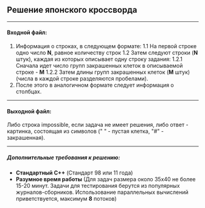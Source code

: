 ## Решение японского кроссворда
-----------
#### Входной файл:
1. Информация о строках, в следующем формате:
1.1 На первой строке одно число **N**, равное количеству строк
1.2 Затем следуют строки (**N** штук), каждая из которых описывает одну строку задания:
1.2.1 Сначала идет число групп закрашенных клеток в описываемой строке - **M**
1.2.2 Затем длины групп закрашенных клеток (**M** штук) (числа в каждой строке разделяются пробелами).
2. После этого в аналогичном формате следует информация о столбцах.

-----------
#### Выходной файл:
Либо строка impossible, если задача не имеет решения, либо ответ - картинка, состоящая из символов (" " - пустая клетка, "#" - закрашенная).

-----------
##### Дополнительные требования к решению:
* **Стандартный C++** (Стандарт 98 или 11 года)
* **Разумное время работы** (Для задач размера около 35x40 не более 15-20 минут. Задачи для тестирования берутся из популярных журналов-сборников. Использование параллельных вычислений приветствуется, максимум **8** потоков)
